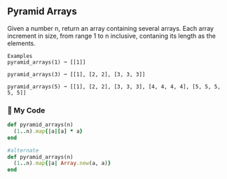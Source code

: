 ## Pyramid Arrays

Given a number n, return an array containing several arrays. Each array increment in size, from range 1 to n inclusive, contaning its length as the elements.
```
Examples
pyramid_arrays(1) ➞ [[1]]

pyramid_arrays(3) ➞ [[1], [2, 2], [3, 3, 3]]

pyramid_arrays(5) ➞ [[1], [2, 2], [3, 3, 3], [4, 4, 4, 4], [5, 5, 5, 5, 5]]
```
### 💎 My Code
```ruby
def pyramid_arrays(n)
  (1..n).map{|a|[a] * a}
end

#alternate
def pyramid_arrays(n)
  (1..n).map{|a| Array.new(a, a)}
end
```
